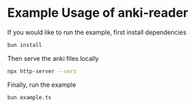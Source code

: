 # Example Usage of anki-reader

If you would like to run the example, first install dependencies
```bash
bun install
```

Then serve the anki files locally
```bash
npx http-server --cors
```

Finally, run the example
```bash
bun example.ts
```